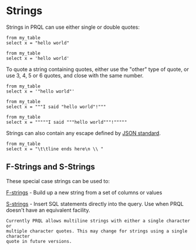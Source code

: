 # Strings

Strings in PRQL can use either single or double quotes:

```prql
from my_table
select x = "hello world"
```

```prql
from my_table
select x = 'hello world'
```

To quote a string containing quotes, either use the "other" type of quote, or
use 3, 4, 5 or 6 quotes, and close with the same number.

```prql
from my_table
select x = '"hello world"'
```

```prql
from my_table
select x = """I said "hello world"!"""
```

```prql
from my_table
select x = """""I said """hello world"""!"""""
```

Strings can also contain any escape defined by
[JSON standard](https://www.ecma-international.org/publications-and-standards/standards/ecma-404/).

```prql_no_fmt
from my_table
select x = "\t\tline ends here\n \\ "
```

## F-Strings and S-Strings

These special case strings can be used to:

[F-strings](./f-strings.md) - Build up a new string from a set of columns or
values

[S-strings](./s-strings.md) - Insert SQL statements directly into the query. Use
when PRQL doesn't have an equivalent facility.

```admonish warning
Currently PRQL allows multiline strings with either a single character or
multiple character quotes. This may change for strings using a single character
quote in future versions.
```
